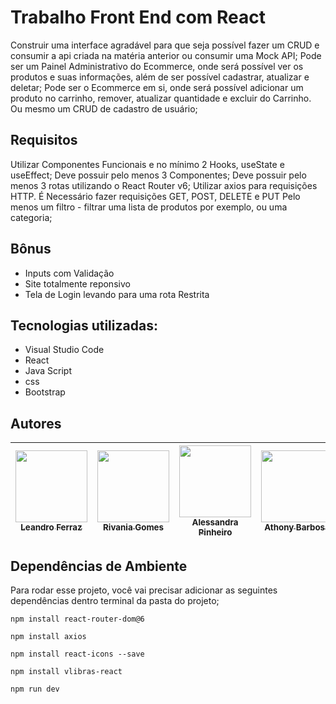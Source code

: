 
# Trabalho Front End com React

Construir uma interface agradável para que seja possível fazer um CRUD e consumir a api criada na matéria anterior ou consumir uma Mock API;
Pode ser um Painel Administrativo do Ecommerce, onde será possível ver os produtos e suas informações, além de ser possível cadastrar, atualizar e deletar;
Pode ser o Ecommerce em si, onde será possível adicionar um produto no carrinho, remover, atualizar quantidade e excluir do Carrinho. Ou  mesmo um CRUD de cadastro de usuário;


## Requisitos

Utilizar Componentes Funcionais e no mínimo 2 Hooks, useState e useEffect;
Deve possuir pelo menos 3 Componentes;
Deve possuir pelo menos 3 rotas utilizando o React Router v6;
Utilizar axios para requisições HTTP. É Necessário fazer requisições GET, POST, DELETE e PUT
Pelo menos um filtro - filtrar uma lista de produtos por exemplo, ou uma categoria;

## Bônus <br>
- Inputs com Validação
- Site totalmente reponsivo
- Tela de Login levando para uma rota Restrita


## Tecnologias utilizadas:<br>
- Visual Studio Code
-  React
-  Java Script
-  css
-  Bootstrap

## Autores
| [<img src="https://avatars.githubusercontent.com/u/85909017?v=4" width=115><br><sub>Leandro Ferraz</sub>](https://github.com/FerrazLeandro) |  [<img src="https://avatars.githubusercontent.com/u/106483714?v=4" width=115><br><sub>Rivania Gomes</sub>](https://github.com/RivaniaGomes) |  [<img src="https://avatars.githubusercontent.com/u/96076314?v=4" width=115><br><sub>Alessandra Pinheiro</sub>](https://github.com/Ale-ssandra) |  [<img src="https://avatars.githubusercontent.com/u/110869597?v=4" width=115><br><sub>Athony Barbosa</sub>](https://github.com/AnthonyBarbosa15) |  [<img src="https://avatars.githubusercontent.com/u/110869785?v=4"  width="115"/><br><sub>Cleiver Soares</sub>](https://github.com/CleiverSoares) |  
| :---: | :---: | :---: | :---: | :---: |


## Dependências de Ambiente

Para rodar esse projeto, você vai precisar adicionar as seguintes dependências dentro terminal da pasta do projeto;

`npm install react-router-dom@6`

`npm install axios`

`npm install react-icons --save`

`npm install vlibras-react`

`npm run dev`









